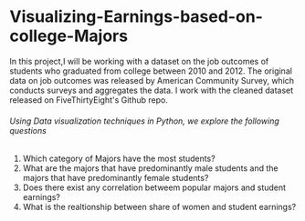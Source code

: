 # Visualizing-Earnings-based-on-college-Majors
In this project,I will be working with a dataset on the job outcomes of students who graduated from college between 2010 and 2012. The original data on job outcomes was released by American Community Survey, which conducts surveys and aggregates the data. I work with the cleaned dataset released on FiveThirtyEight's Github repo.

###### Using Data visualization techniques in Python, we explore the following questions
1. Which category of Majors have the most students?
2. What are the majors that have predominantly male students and the majors that have predominantly female students?
3. Does there exist any correlation betweem popular majors and student earnings?
4. What is the realtionship between share of women and student earnings?

